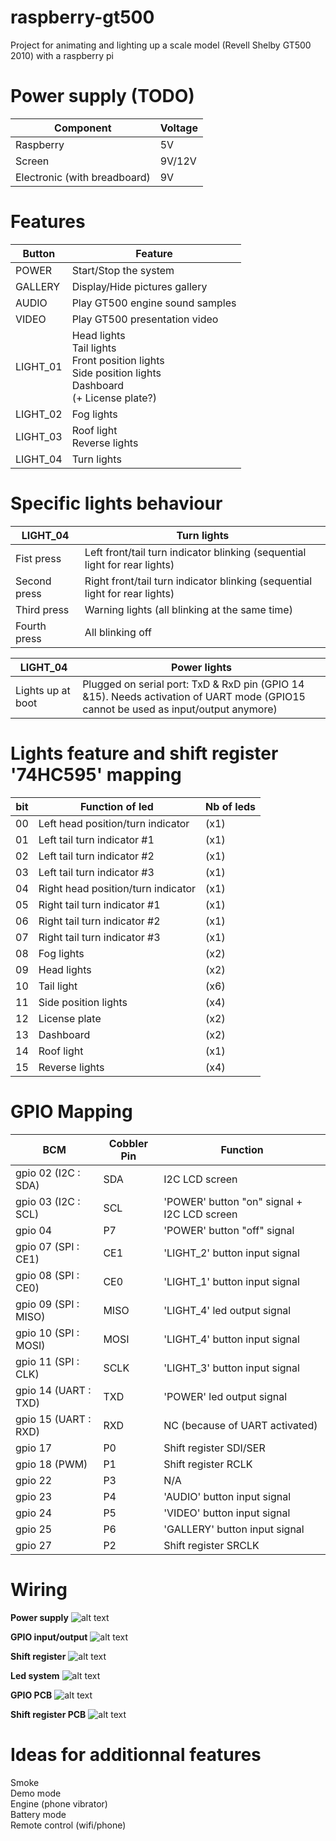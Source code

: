 # raspberry-gt500
Project for animating and lighting up a scale model (Revell Shelby GT500 2010) with a raspberry pi

# Power supply (TODO)
| Component | Voltage |
| --------|---------|
| Raspberry | 5V |
| Screen | 9V/12V |
| Electronic (with breadboard) | 9V |


# Features
| Button | Feature |
| --------|---------|
| POWER | Start/Stop the system |
| GALLERY | Display/Hide pictures gallery |
| AUDIO | Play GT500 engine sound samples |
| VIDEO | Play GT500 presentation video |
| LIGHT_01 | Head lights <br> Tail lights <br> Front  position lights <br> Side position lights <br> Dashboard <br> (+ License plate?) |
| LIGHT_02 | Fog lights |
| LIGHT_03 | Roof light <br> Reverse lights |
| LIGHT_04 | Turn lights |


# Specific lights behaviour
| LIGHT_04 | Turn lights |
| --------|---------|
| Fist press | Left front/tail turn indicator blinking (sequential light for rear lights) | 
| Second press | Right front/tail turn indicator blinking (sequential light for rear lights) | 
| Third press | Warning lights (all blinking at the same time) | 
| Fourth press | All blinking off | 

| LIGHT_04 | Power lights |
| --------|---------|
| Lights up at boot|Plugged on serial port: TxD & RxD pin (GPIO 14 &15). Needs activation of UART mode (GPIO15 cannot be used as input/output anymore)|


# Lights feature and shift register '74HC595' mapping
| bit | Function of led | Nb of leds |
| -------- | --------- | ------- |
| 00 | Left head position/turn indicator | (x1) |
| 01 | Left tail turn indicator #1 | (x1) |
| 02 | Left tail turn indicator #2 | (x1) |
| 03 | Left tail turn indicator #3 | (x1) |
| 04 | Right head position/turn indicator | (x1) |
| 05 | Right tail turn indicator #1 | (x1) |
| 06 | Right tail turn indicator #2 | (x1) |
| 07 | Right tail turn indicator #3 | (x1) |
| 08 | Fog lights | (x2) |
| 09 | Head lights | (x2) |
| 10 | Tail light | (x6) |
| 11 | Side position lights | (x4) |
| 12 | License plate | (x2) |
| 13 | Dashboard    | (x2) |
| 14 | Roof light   | (x1) |
| 15 | Reverse lights | (x4) |

# GPIO Mapping
 BCM | Cobbler Pin | Function |
| --------|---------|-------|
| gpio 02 (I2C : SDA) | SDA | I2C LCD screen |
| gpio 03 (I2C : SCL) | SCL | 'POWER' button "on" signal + I2C LCD screen |
| gpio 04 | P7 | 'POWER' button "off" signal |
| gpio 07 (SPI : CE1) | CE1 | 'LIGHT_2' button input signal |
| gpio 08 (SPI : CE0) | CE0 | 'LIGHT_1' button input signal |
| gpio 09 (SPI : MISO) | MISO | 'LIGHT_4' led output signal |
| gpio 10 (SPI : MOSI) | MOSI | 'LIGHT_4' button input signal |
| gpio 11 (SPI : CLK) | SCLK  | 'LIGHT_3' button input signal |
| gpio 14 (UART : TXD) | TXD | 'POWER' led output signal |
| gpio 15 (UART : RXD) | RXD | NC (because of UART activated) |
| gpio 17 | P0  | Shift register SDI/SER |
| gpio 18 (PWM) | P1 | Shift register RCLK |
| gpio 22 | P3 | N/A |
| gpio 23 | P4 | 'AUDIO' button input signal |
| gpio 24 | P5 | 'VIDEO' button input signal |
| gpio 25 | P6 | 'GALLERY' button input signal |
| gpio 27 | P2 | Shift register SRCLK |


# Wiring

**Power supply**
![alt text](https://github.com/Zico56/raspberry-gt500/blob/master/wiring/Power-supply.png?raw=true)

**GPIO input/output**
![alt text](https://github.com/Zico56/raspberry-gt500/blob/master/wiring/Pi-GPIO.png?raw=true)

**Shift register**
![alt text](https://github.com/Zico56/raspberry-gt500/blob/master/wiring/Shift-register.png?raw=true)

**Led system**
![alt text](https://github.com/Zico56/raspberry-gt500/blob/master/wiring/Led-system.png?raw=true)

**GPIO PCB**
![alt text](https://github.com/Zico56/raspberry-gt500/blob/master/wiring/GPIO-In-Out-PCB.png?raw=true)

**Shift register PCB**
![alt text](https://github.com/Zico56/raspberry-gt500/blob/master/wiring/Shift-register-PCB.png?raw=true)

# Ideas for additionnal features
Smoke<br>
Demo mode<br>
Engine (phone vibrator)<br>
Battery mode<br>
Remote control (wifi/phone)<br>
